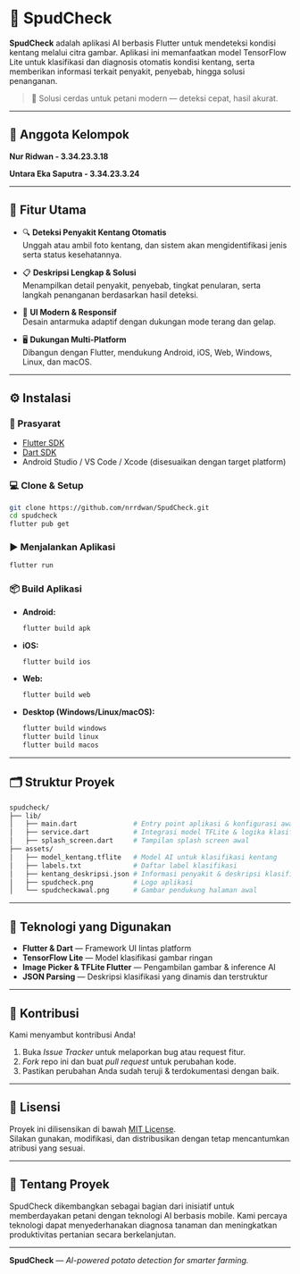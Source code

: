 # 🥔 SpudCheck

**SpudCheck** adalah aplikasi AI berbasis Flutter untuk mendeteksi kondisi kentang melalui citra gambar. Aplikasi ini memanfaatkan model TensorFlow Lite untuk klasifikasi dan diagnosis otomatis kondisi kentang, serta memberikan informasi terkait penyakit, penyebab, hingga solusi penanganan.

> 🌱 Solusi cerdas untuk petani modern — deteksi cepat, hasil akurat.

---

## 👥 Anggota Kelompok

**Nur Ridwan - 3.34.23.3.18**

**Untara Eka Saputra - 3.34.23.3.24**

---

## 🚀 Fitur Utama

- 🔍 **Deteksi Penyakit Kentang Otomatis**  
  Unggah atau ambil foto kentang, dan sistem akan mengidentifikasi jenis serta status kesehatannya.

- 📋 **Deskripsi Lengkap & Solusi**  
  Menampilkan detail penyakit, penyebab, tingkat penularan, serta langkah penanganan berdasarkan hasil deteksi.

- 🎨 **UI Modern & Responsif**  
  Desain antarmuka adaptif dengan dukungan mode terang dan gelap.

- 🖥️ **Dukungan Multi-Platform**  
  Dibangun dengan Flutter, mendukung Android, iOS, Web, Windows, Linux, dan macOS.

---

## ⚙️ Instalasi

### 📌 Prasyarat

- [Flutter SDK](https://flutter.dev/docs/get-started/install)
- [Dart SDK](https://dart.dev/get-dart)
- Android Studio / VS Code / Xcode (disesuaikan dengan target platform)

### 💻 Clone & Setup

```bash
git clone https://github.com/nrrdwan/SpudCheck.git
cd spudcheck
flutter pub get
```

### ▶️ Menjalankan Aplikasi

```bash
flutter run
```

### 📦 Build Aplikasi

- **Android:**
  ```bash
  flutter build apk
  ```

- **iOS:**
  ```bash
  flutter build ios
  ```

- **Web:**
  ```bash
  flutter build web
  ```

- **Desktop (Windows/Linux/macOS):**
  ```bash
  flutter build windows
  flutter build linux
  flutter build macos
  ```

---

## 🗂️ Struktur Proyek

```bash
spudcheck/
├── lib/
│   ├── main.dart              # Entry point aplikasi & konfigurasi awal
│   ├── service.dart           # Integrasi model TFLite & logika klasifikasi
│   ├── splash_screen.dart     # Tampilan splash screen awal
├── assets/
│   ├── model_kentang.tflite   # Model AI untuk klasifikasi kentang
│   ├── labels.txt             # Daftar label klasifikasi
│   ├── kentang_deskripsi.json # Informasi penyakit & deskripsi klasifikasi
│   ├── spudcheck.png          # Logo aplikasi
│   └── spudcheckawal.png      # Gambar pendukung halaman awal
```

---

## 🧠 Teknologi yang Digunakan

- **Flutter & Dart** — Framework UI lintas platform  
- **TensorFlow Lite** — Model klasifikasi gambar ringan  
- **Image Picker & TFLite Flutter** — Pengambilan gambar & inference AI  
- **JSON Parsing** — Deskripsi klasifikasi yang dinamis dan terstruktur

---

## 🙌 Kontribusi

Kami menyambut kontribusi Anda!

1. Buka *Issue Tracker* untuk melaporkan bug atau request fitur.  
2. *Fork* repo ini dan buat *pull request* untuk perubahan kode.  
3. Pastikan perubahan Anda sudah teruji & terdokumentasi dengan baik.

---

## 📄 Lisensi

Proyek ini dilisensikan di bawah [MIT License](LICENSE).  
Silakan gunakan, modifikasi, dan distribusikan dengan tetap mencantumkan atribusi yang sesuai.

---

## 📢 Tentang Proyek

SpudCheck dikembangkan sebagai bagian dari inisiatif untuk memberdayakan petani dengan teknologi AI berbasis mobile. Kami percaya teknologi dapat menyederhanakan diagnosa tanaman dan meningkatkan produktivitas pertanian secara berkelanjutan.

---

**SpudCheck** — *AI-powered potato detection for smarter farming.*
